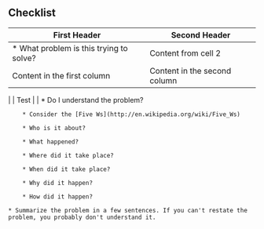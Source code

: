 ## Checklist
First Header | Second Header
------------ | -------------
* What problem is this trying to solve? | Content from cell 2
Content in the first column | Content in the second column

|  | Test |
| 
	* Do I understand the problem? 

		* Consider the [Five Ws](http://en.wikipedia.org/wiki/Five_Ws)

		* Who is it about?

		* What happened?

		* Where did it take place?

		* When did it take place?

		* Why did it happen?

		* How did it happen?

	* Summarize the problem in a few sentences. If you can't restate the problem, you probably don't understand it.
